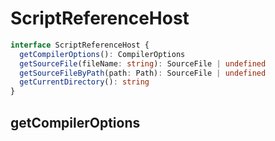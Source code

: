 # ScriptReferenceHost

```typescript
interface ScriptReferenceHost {
  getCompilerOptions(): CompilerOptions
  getSourceFile(fileName: string): SourceFile | undefined
  getSourceFileByPath(path: Path): SourceFile | undefined
  getCurrentDirectory(): string
}
```

## getCompilerOptions

